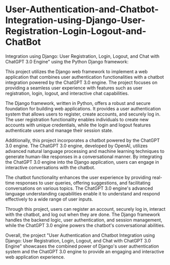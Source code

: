 # User-Authentication-and-Chatbot-Integration-using-Django-User-Registration-Login-Logout-and-ChatBot
Integration using Django: User Registration, Login, Logout, and Chat with ChatGPT 3.0 Engine" using the Python Django framework:

This project utilizes the Django web framework to implement a web application that combines user authentication functionalities with a chatbot integration powered by the ChatGPT 3.0 engine. The project focuses on providing a seamless user experience with features such as user registration, login, logout, and interactive chat capabilities.

The Django framework, written in Python, offers a robust and secure foundation for building web applications. It provides a user authentication system that allows users to register, create accounts, and securely log in. The user registration functionality enables individuals to create new accounts with unique credentials, while the login and logout features authenticate users and manage their session state.

Additionally, this project incorporates a chatbot powered by the ChatGPT 3.0 engine. The ChatGPT 3.0 engine, developed by OpenAI, utilizes advanced natural language processing and machine learning techniques to generate human-like responses in a conversational manner. By integrating the ChatGPT 3.0 engine into the Django application, users can engage in interactive conversations with the chatbot.

The chatbot functionality enhances the user experience by providing real-time responses to user queries, offering suggestions, and facilitating conversations on various topics. The ChatGPT 3.0 engine's advanced language understanding capabilities enable it to understand and respond effectively to a wide range of user inputs.

Through this project, users can register an account, securely log in, interact with the chatbot, and log out when they are done. The Django framework handles the backend logic, user authentication, and session management, while the ChatGPT 3.0 engine powers the chatbot's conversational abilities.

Overall, the project "User Authentication and Chatbot Integration using Django: User Registration, Login, Logout, and Chat with ChatGPT 3.0 Engine" showcases the combined power of Django's user authentication system and the ChatGPT 3.0 engine to provide an engaging and interactive web application experience.

